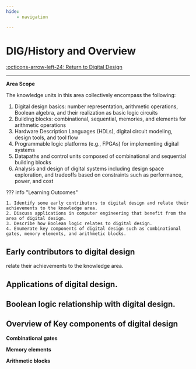 ```yaml
---
hide:
    - navigation 

---
```


# DIG/History and Overview

[:octicons-arrow-left-24: Return to Digital Design](/Bodies-of-Knowledge/Discrete-Structures/)

---

**Area Scope**

The knowledge units in this area collectively encompass the following:

1. Digital design basics: number representation, arithmetic operations, Boolean algebra, and their realization as basic logic circuits
2. Building blocks: combinational, sequential, memories, and elements for arithmetic operations
3. Hardware Description Languages (HDLs), digital circuit modeling, design tools, and tool flow
4. Programmable logic platforms (e.g., FPGAs) for implementing digital systems
5. Datapaths and control units composed of combinational and sequential building blocks
6. Analysis and design of digital systems including design space exploration, and tradeoffs based on constraints such as performance, power, and cost

??? info "Learning Outcomes"

    1. Identify some early contributors to digital design and relate their achievements to the knowledge area.
    2. Discuss applications in computer engineering that benefit from the area of digital design.
    3. Describe how Boolean logic relates to digital design.
    4. Enumerate key components of digital design such as combinational gates, memory elements, and arithmetic blocks.

## Early contributors to digital design

relate their achievements to the knowledge area.

## Applications of digital design.

## Boolean logic relationship with digital design.

## Overview of Key components of digital design 

**Combinational gates**

**Memory elements**

**Arithmetic blocks**

